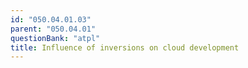 ```yaml
---
id: "050.04.01.03"
parent: "050.04.01"
questionBank: "atpl"
title: Influence of inversions on cloud development
---
```

